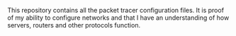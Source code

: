This repository contains all the packet tracer configuration files. It is proof of my ability to configure networks and that I have an understanding of how servers, routers and other protocols function.
